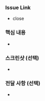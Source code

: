 <!-- 제목양식을 지켜주세요! [Feat/#{이슈번호}] {제목~~} -->
<!--
[점검사항]
1. 제목 양식
2. Development 이슈 링크 걸기
3. Labels 태그 설정하기
4. 방금 작성한 코드가 최선일까 고민해보기
-->
### Issue Link
<!-- #{본인 이슈 번호} 치면 알아서 이슈 게시판 링크 걸려요 -->
- close 

### 핵심 내용
<!-- 무엇을 했는가 -->
- 

### 스크린샷 (선택)
-

### 전달 사항 (선택)
<!-- Code Review시 얘기를 나누고 싶은 내용 -->
-
